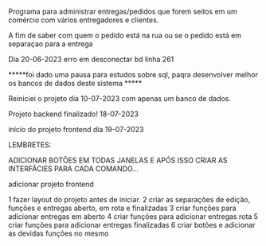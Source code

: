 Programa para administrar entregas/pedidos que forem seitos em um comércio com vários entregadores e clientes. 

A fim de saber com quem o pedido está na rua ou se o pedido está em separaçao para a entrega


Dia 20-06-2023 erro em desconectar bd linha 261

*****foi dado uma pausa para estudos sobre sql, paqra desenvolver melhor os bancos de dados deste sistema *****


Reiniciei o projeto dia 10-07-2023 com apenas um banco de dados. 

Projeto backend finalizado! 18-07-2023

início do projeto frontend dia 19-07-2023

LEMBRETES:

ADICIONAR BOTÕES EM TODAS JANELAS E APÓS ISSO CRIAR AS INTERFÁCIES PARA CADA COMANDO...

adicionar projeto frontend

 1 fazer layout do projeto antes de iniciar. 
 2 criar as separações de edição, funções e entregas aberto, em rota e finalizadas 
 3 criar funções para adicionar entregas em aberto 
 4 criar funções para adicionar entregas rota 
 5 criar funções para adicionar entregas finalizadas 
 6 criar botões e adicionar as devidas funções no mesmo

